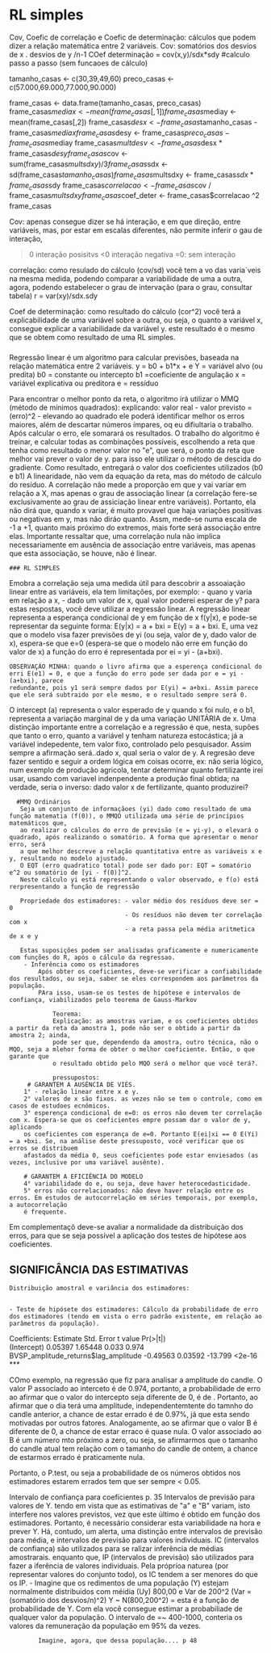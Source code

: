 # RL simples

Cov, Coefic de correlação e Coefic de determinação: cálculos que podem dizer a relação matemática entre 2 variáveis.
Cov: somatórios dos desvios de x . desvios de y /n-1
COef determinação  = cov(x,y)/sdx*sdy
#calculo passo a passo (sem funcaoes de cálculo)

tamanho_casas <- c(30,39,49,60)
preco_casas <- c(57.000,69.000,77.000,90.000)

frame_casas <- data.frame(tamanho_casas, preco_casas)
frame_casas$mediax <- mean(frame_casas[,1])
frame_casas$mediay <- mean(frame_casas[,2])
frame_casas$desx <- frame_casas$tamanho_casas - frame_casas$mediax
frame_casas$desy <- frame_casas$preco_casas - frame_casas$mediay
frame_casas$multdesv <- frame_casas$desx * frame_casas$desy
frame_casas$cov <- sum(frame_casas$multsdxy)/3
frame_casas$sdx <- sd(frame_casas$tamanho_casas)
frame_casas$multsdxy <- frame_casas$sdx * frame_casas$sdy
frame_casas$correlacao <- frame_casas$cov / frame_casas$multsdxy
frame_casas$coef_deter <- frame_casas$correlacao ^2
frame_casas

Cov: apenas consegue dizer se há interação, e em que direção, entre variáveis, mas, por estar em escalas diferentes, não permite inferir o gau de interação,
>0 interação posisitvs
<0 interação negativa
=0: sem interação

correlação: como resulado do cálculo (cov/sd) você tem a vo das varia´veis na mesma medida, podendo comparar a variabilidade de uma a outra, agora, podendo estabelecer o grau de intervação (para o grau, consultar tabela) r = var(xy)/sdx.sdy

Coef de determinação: como resultado do cálculo (cor^2) você terá a explicabilidade de uma variável sobre a outra, ou seja, o quanto a variável x, consegue explicar a variabilidade da variável y. este resultado é o mesmo que se obtem como resultado de uma RL simples.

##### 
Regressão linear é um algoritmo para calcular previsões, baseada na relação matemática entre 2 variáveis.
y = b0 + b1*x + e
Y = variável alvo (ou predita)
b0 = constante ou intercepto
b1 =coeficiente de angulação
x = variável explicativa ou preditora
e = ressíduo

Para encontrar o melhor ponto da reta, o algoritmo irá utilizar o MMQ (método de mínimos quadrados):
explicando: valor real - valor previsto = (erro)^2 - elevando ao quadrado ele poderá identificar melhor os erros maiores, além de descartar números ímpares, oq eu difiultaria o trabalho.
Após calcular o erro, ele somarará os resultados. O trabalho do algoritmo é treinar, e calcular todas as combinações possíveis, escolhendo a reta que tenha como resultado o menor valor no "e", que será, o ponto da reta que melhor vai prever o valor de y. para isso ele utilizar o método de descida do gradiente.
Como resultado, entregará o valor dos coeficientes utilizados (b0 e b1)
A linearidade, não vem da equação da reta, mas do método de cálculo do resíduo.
A correlação não mede a proporção em que y vai variar em relação a X, mas apenas o grau de associação linear (a correlação fere-se exclusivamente ao grau
de assiciação linear entre variáveis). Portanto, ela não dirá que, quando x variar, é muito provavel que haja variações positivas ou negativas em y, mas não
diráo quanto. Assm, mede-se numa escala de -1 a +1, quanto mais próximo do extremos, mais forte será associação entre elas.
Importante ressaltar que, uma correlação nula não implica necessariamente em ausência de associação entre variáveis, mas apenas que esta associação, se houve,
não é linear.

    ### RL SIMPLES
    
  Emobra a correlação seja uma medida útil para descobrir a assoaiação linear entre as variáveis, ela tem limitações, por exemplo: - quano y varia em relação
  a x, - dado um valor de x, qual valor poderei esperar de y? para estas respostas, você deve utilizar a regressão linear.
    A regressão linear representa a esperança condicional de y em função de x f(y|x), e pode-se representar da seguinte forma:
      E(y|x) = a + bxi = E(y) = a + bxi.
  E, uma vez que o modelo visa fazer previsões de yi (ou seja, valor de y, dado valor de x), espera-se que e=0 (espera-se que o modelo não erre em função do
  valor de x) a função do erro é representada por ei = yi - (a+bxi).
  
    OBSERVAÇÃO MINHA: quando o livro afirma que a esperença condicional do erri E(e1) = 0, e que a função do erro pode ser dada por e = yi - (a+bxi), parece
    redundante, pois y1 será sempre dados por E(yi) = a+bxi. Assim parece que ele será subtraido por ele mesmo, e o resultado sempre será 0.
  
  
  O intercept (a) representa o valor esperado de y quando x foi nulo, e o b1, representa a variação marginal de y da uma variação UNITÁRIA de x.
      Uma distinção importante entre a correlação e a regressão é que, nesta, supões que tanto o erro, quanto a variável y tenham natureza estocástica; já a variável indepedente, tem valor fixo, controlado pelo pesquisador. Assim sempre a afirmação será..dado x, qual seria o valor de y.
      A regresão deve fazer sentido e seguir a ordem lógica em coisas ocorre, ex: não seria lógico, num exemplo de produção agricola, tentar determinar
      quanto fertilizante irei usar, usando com variavel indenpendente a produção final obtida; na verdade, seria o inverso: dado valor x de fertilizante,
      quanto produzirei?
      
      #MMQ Ordinários
       Seja um conjunto de informaçãoes (yi) dado como resultado de uma função matematia (f(0)), o MMQO utilizada uma série de princípios matemáticos que,
       ao realizar o cálculos do erro de previsão (e = yi-y), o elevará o quadrado, após realizando o somatório. A forma que apresentar o menor erro, será
       a que melhor descreve a relação quantitativa entre as variáveis x e y, resultando no modelo ajustado.
       O EQT (erro quadratico total) pode ser dado por: EQT = somatório e^2 ou somatório de [yi - f(0)]^2.
       Neste cálculo yi está representando o valor observado, e f(o) está rerpresentando a função de regressão
       
       Propriedade dos estimadores: - valor médio dos resíduos deve ser = 0
                                    - Os resíduos não devem ter correlação com x
                                    - a reta passa pela média aritmetica de x e y
       
       Estas suposições podem ser analisadas graficamente e numericamente com funções do R, após o cálculo da regressao.
        - Inferência como os estimadores
            Após obter os coeficientes, deve-se verificar a confiabilidade dos resultados, ou seja, saber se eles correspondem aos parâmetros da população.
            PAra isso, usam-se os testes de hipótese e intervalos de confiança, viabilizados pelo teorema de Gauss-Markov
            
                Teorema: 
                Explicação: as amostras variam, e os coeficientes obtidos a partir da reta da amostra 1, pode não ser o obtido a partir da amostra 2; ainda,
                pode ser que, dependendo da amostra, outro técnica, não o MQO, seja a mlehor forma de obter o melhor coeficiente. Então, o que garante que
                o resultado obtido pelo MQO será o melhor que você terá?.
                
                pressupostos:
         # GARANTEM A AUSÊNCIA DE VIÉS.
        1° - relação linear entre x e y. 
        2° valores de x são fixos. as vezes não se tem o controle, como em casos de estudoes ecnômicos.
        3° esperença condicional de e=0: os erros não devem ter correlação com x. Espera-se que os coeficientes empre possam dar o valor de y, aplicando
        os coeficientes com esperança de e=0. Portanto E(ei|xi == 0 E(Yi) = a +bxi. Se, na análise deste pressuposto, você verificar que os erros se distribuem
        afastados da média 0, seus coeficientes pode estar enviesados (as vezes, inclusive por uma variável ausênte).
        
        # GARANTEM A EFICIÊNCIA DO MODELO
        4° variabilidade do e, ou seja, deve haver heterocedasticidade.
        5° erros não correlacionados: não deve haver relação entre os erros. Em estudos de autocorrelação em séries temporais, por exemplo, a autocorrelação
        é frequente.
  
  Em complementaçõ deve-se avaliar a normalidade da distribuição dos erros, para que se seja possível a aplicação dos testes de hipótese aos coeficientes.
 
 ## SIGNIFICÂNCIA DAS ESTIMATIVAS
    Distribuição amostral e variância dos estimadores:
    
    
    - Teste de hipósete dos estimadores: Cálculo da probabilidade de erro dos estimadores (tendo em vista o erro padrão existente, em relação ao parâmetros da população).

Coefficients:
                                     Estimate Std. Error t value Pr(>|t|)    
(Intercept)                           0.05397    1.65448   0.033    0.974    
BVSP_amplitude_returns$lag_amplitude -0.49563    0.03592 -13.799   <2e-16 ***

COmo exemplo, na regressão que fiz para analisar a amplitude do candle.
O valor P associado ao interceto é de 0.974, portanto, a probabilidade de erro ao afirmar que o valor do intercepto seja diferente de 0, é de .
Portanto, ao afirmar que o dia terá uma amplitude, independentemtente do tamnho do candle anterior, a chance de estar errado é de 0.97%, já que esta sendo motivadas por outros fatores.
Analogamente, ao se afirmar que o valor B é diferente de 0, a chance de estar erraco é quase nula. O valor associado ao B é um número mto próximo a zero, ou seja, se afirmarmos que o tamanho do candle atual tem relação com o tamanho do candle de ontem, a chance de estarmos errado é praticamente nula.

Portanto, o P.test, ou seja a probabilidade de os números obtidos nos estimadores estarem errados tem que ser sempre < 0.05.

Intervalo de confiança para coeficientes p. 35
Intervalos de previsão para valores de Y.
    tendo em vista que as estimativas de "a" e "B" variam, isto interfere nos valores previstos, vez que este último é obtido em função dos estimadores.
Portanto, é necessário considerar esta variabilidade na hora e prever Y. Há, contudo, um alerta, uma distinção entre intervalos de previsão para média, e 
intervalos de previsão para valores individuais.
    IC (intervalos de confiança) são utilizados para se ralizar inferência de médias amostrarais. enquanto que, IP (intervalos de previsão) são utilizados para
    fazer a iferência de valores individuais. Pela própríoa naturea (por representar valores do conjunto todo), os IC tendem a ser menores do que os IP.
    - Imagine que os redimentos de uma população (Y) estejam normalmente distribuidos com méidia (Uy) 800,00 e Var de 200^2 (Var = (somatório dos desvios/n)^2)
            Y ~ N(800,200^2) = esta é a função de probabilidade de Y. Com ela você consegue estimar a probabiliade de qualquer valor da população.
            O intervalo de =~ 400-1000, conteria os valores da remuneração da população em 95% da vezes.
            
            Imagine, agora, que dessa população.... p 48
            
    




